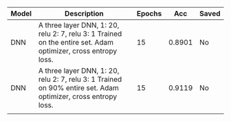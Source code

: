 | Model | Description                                                               | Epochs | Acc | Saved |
|-------|---------------------------------------------------------------------------|--------|-----|-------|
| DNN   | A three layer DNN,  1: 20, relu 2: 7, relu 3: 1 Trained on the entire set. Adam optimizer, cross entropy loss. | 15     | 0.8901   | No    |
| DNN   | A three layer DNN,  1: 20, relu 2: 7, relu 3: 1 Trained on 90% entire set. Adam optimizer, cross entropy loss.| 15      | 0.9119    |  No |
|       |                                                                           |        |     |       |